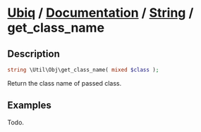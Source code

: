 [Ubiq](https://github.com/Pixel418/Ubiq#ubiq) / [Documentation](../index.md#documentation) / [String](../index.md#object) / get_class_name
======


Description
-------- 

```php
string \Util\Obj\get_class_name( mixed $class );
```

Return the class name of passed class.



Examples
--------

Todo.